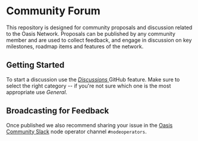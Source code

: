 # Community Forum

This repository is designed for community proposals and discussion related to the Oasis Network. Proposals can be published by any community member and are used to collect feedback, and engage in discussion on key milestones, roadmap items and features of the network.

## Getting Started

To start a discussion use the [_Discussions_ ](https://github.com/oasisprotocol/community/discussions) GitHub feature. Make sure to select the right category -- if you're not sure which one is the most appropriate use _General_.

## Broadcasting for Feedback

Once published we also recommend sharing your issue in the [Oasis Community Slack](https://oasisprotocol.org/slack) node operator channel `#nodeoperators`.
